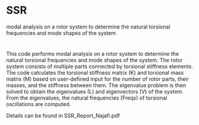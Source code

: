 # SSR
modal analysis on a rotor system to determine the natural torsional frequencies and mode shapes of the system
# 
This code performs modal analysis on a rotor system to determine the natural
torsional frequencies and mode shapes of the system. The rotor system consists of
multiple parts connected by torsional stiffness elements. The code calculates the
torsional stiffness matrix (K) and torsional mass matrix (M) based on user-defined input
for the number of rotor parts, their masses, and the stiffness between them. The
eigenvalue problem is then solved to obtain the eigenvalues (L) and eigenvectors (V) of
the system. From the eigenvalues, the natural frequencies (Freqs) of torsional
oscillations are computed.

Details can be found in SSR_Report_Najafi.pdf
